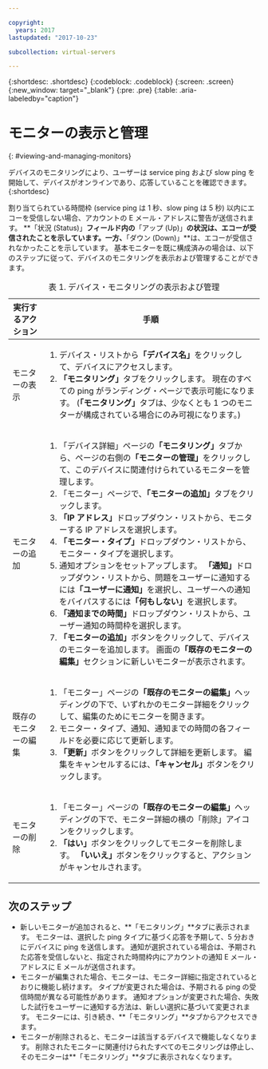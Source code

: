 ```yaml
---

copyright:
  years: 2017
lastupdated: "2017-10-23"

subcollection: virtual-servers

---
```


{:shortdesc: .shortdesc}
{:codeblock: .codeblock}
{:screen: .screen}
{:new_window: target="_blank"}
{:pre: .pre}
{:table: .aria-labeledby="caption"}

# モニターの表示と管理
{: #viewing-and-managing-monitors}

デバイスのモニタリングにより、ユーザーは service ping および slow ping を開始して、デバイスがオンラインであり、応答していることを確認できます。
{:shortdesc}

割り当てられている時間枠 (service ping は 1 秒、slow ping は 5 秒) 以内にエコーを受信しない場合、アカウントの E メール・アドレスに警告が送信されます。
**「状況 (Status)」**フィールド内の**「アップ (Up)」**の状況は、エコーが受信されたことを示しています。一方、**「ダウン (Down)」**は、エコーが受信されなかったことを示しています。
基本モニターを既に構成済みの場合は、以下のステップに従って、デバイスのモニタリングを表示および管理することができます。

   <table>
   <CAPTION>表 1. デバイス・モニタリングの表示および管理</CAPTION>
   <THEAD>
   <TR>
   <th>実行するアクション</th>
   <th>手順</th>
   </TR>
   </THEAD>
   <TBODY>
   <tr>
   <td>モニターの表示</td>
   <td>
   <ol>
   <li>デバイス・リストから<b>「デバイス名」</b>をクリックして、デバイスにアクセスします。</li>
   <li><b>「モニタリング」</b>タブをクリックします。 現在のすべての ping がランディング・ページで表示可能になります。 (<b>「モニタリング」</b>タブは、少なくとも 1 つのモニターが構成されている場合にのみ可視になります。)</li>
   </ol>
   </td>
   </tr>
   <tr>
   <td>モニターの追加</td>
   <td>
   <ol>
   <li>「デバイス詳細」ページの<b>「モニタリング」</b>タブから、ページの右側の<b>「モニターの管理」</b>をクリックして、このデバイスに関連付けられているモニターを管理します。</li>
   <li>「モニター」ページで、<b>「モニターの追加」</b>タブをクリックします。</li>
   <li><b>「IP アドレス」</b>ドロップダウン・リストから、モニターする IP アドレスを選択します。</li>
   <li><b>「モニター・タイプ」</b>ドロップダウン・リストから、モニター・タイプを選択します。</li>
   <li>通知オプションをセットアップします。 <b>「通知」</b>ドロップダウン・リストから、問題をユーザーに通知するには<b>「ユーザーに通知」</b>を選択し、ユーザーへの通知をバイパスするには<b>「何もしない」</b>を選択します。</li>
   <li><b>「通知までの時間」</b>ドロップダウン・リストから、ユーザー通知の時間枠を選択します。</li>
   <li><b>「モニターの追加」</b>ボタンをクリックして、デバイスのモニターを追加します。 画面の<b>「既存のモニターの編集」</b>セクションに新しいモニターが表示されます。</li>
   </ol>
   </td>
   </tr>
   <tr>
   <td>既存のモニターの編集</td>
   <td>
   <ol>
   <li>「モニター」ページの<b>「既存のモニターの編集」</b>ヘッディングの下で、いずれかのモニター詳細をクリックして、編集のためにモニターを開きます。</li>
   <li>モニター・タイプ、通知、通知までの時間の各フィールドを必要に応じて更新します。</li>
   <li><b>「更新」</b>ボタンをクリックして詳細を更新します。 編集をキャンセルするには、<b>「キャンセル」</b>ボタンをクリックします。</li>
   </ol>
   </td>
   </tr>
   <tr>
   <td>モニターの削除</td>
   <td>
   <ol>
   <li>「モニター」ページの<b>「既存のモニターの編集」</b>ヘッディングの下で、モニター詳細の横の「削除」アイコンをクリックします。</li>
   <li><b>「はい」</b>ボタンをクリックしてモニターを削除します。 <b>「いいえ」</b>ボタンをクリックすると、アクションがキャンセルされます。</li>
   </ol>
   </td>
   </tr>
   </TBODY>
   </table>

## 次のステップ

- 新しいモニターが追加されると、**「モニタリング」**タブに表示されます。 モニターは、選択した ping タイプに基づく応答を予期して、5 分おきにデバイスに ping を送信します。 通知が選択されている場合は、予期された応答を受信しないと、指定された時間枠内にアカウントの通知 E メール・アドレスに E メールが送信されます。
- モニターが編集された場合、モニターは、モニター詳細に指定されているとおりに機能し続けます。 タイプが変更された場合は、予期される ping の受信時間が異なる可能性があります。 通知オプションが変更された場合、失敗した試行をユーザーに通知する方法は、新しい選択に基づいて変更されます。 モニターには、引き続き、**「モニタリング」**タブからアクセスできます。
- モニターが削除されると、モニターは該当するデバイスで機能しなくなります。 削除されたモニターに関連付けられたすべてのモニタリングは停止し、そのモニターは**「モニタリング」**タブに表示されなくなります。
